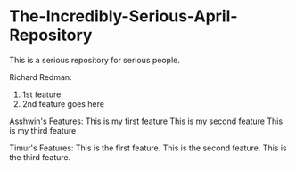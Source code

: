 # The-Incredibly-Serious-April-Repository
This is a serious repository for serious people.

Richard Redman:
1. 1st feature
2. 2nd feature goes here

Asshwin's Features:
This is my first feature
This is my second feature
This is my third feature

Timur's Features:
This is the first feature.
This is the second feature.
This is the third feature.
